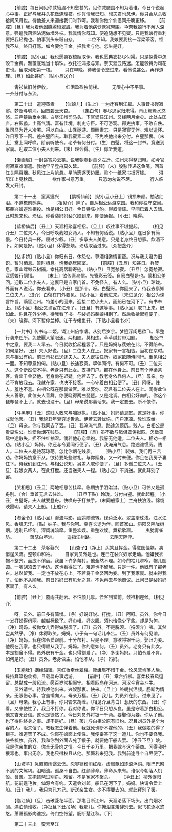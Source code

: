<!-- { "loadSidebar": true } -->
　　【前腔】每日间见你敛蛾眉不知愁甚的。见你减腰围不知为着谁。今日个说起心中事。正好与我并头花做连理枝。你眞情我已知。想夫君也念伊。你只合从头收拾闲风月也。待他差人来迎接我们时节呵。我和你做个仙侣同舟晚更移。 
　　【前腔】〔旦〕我为着他困腾腾琐翠眉。我为着他病恹恹减带围。争奈我娘行不解人深意。强逼我落溷沾泥做墙外枝。我眞情你旣知。便追随想不见疑。只是我娘行重利要把我轻抛也。怕事到头来祇自悲。 
　　二位不知。我娘要我接一浮梁茶客。怪我不从。终日打骂。如今要他千金。把我卖与他。怎生是好。 

　　【前腔】〔贴小旦〕我也愿卖钗梳赎取伊。我也愿典衣衫尽付渠。只是探囊中怎彀千金费。罄箧底难当十斛珠。欲托征鸿报与知。奈天涯云路迷。怎能彀特为司花吏也。留取河阳第一枝。 
　　只在早晚。待我请令堂过来。看他说甚么。再作道理。〔旦〕如此甚好。〔贴小旦送介〕 

　　靑衫依旧付伊收。　　　　红泪盈盈独倚楼。 
　　无限心中不平事。　　　　一齐分付与东流。 

　　第二十出　遣迎蛮素 
　　【似娘儿】〔生上〕一为迁客到江皋。人事音书谩寂寥。梦断与魂消。回首碧云天杳。 
　　〔集白句〕春尽思家归未得。靑山簇簇水悠悠。三声猿后垂乡泪。白尽江州司马头。下官谪任江州。又经两月余矣。此处左匡庐。右彭蠡。土高气淸。富有佳境。刺史守臣。不可游观。郡吏执事。不敢自佚。惟司马为迁人冷署。得以自由。山泽遨游。颇酬素志。只是寂寥无伴。难以遣怀。昨日写下一函。差白璧回去。取我蛮素二姬。不免唤他出来分付。白璧那裏。〔末上〕堂上闻呼唤。阶前听使令。老爷有何分付。〔生〕白璧。将这一封书。竟送到家裏。迎取二位小夫人到来。〔末〕理会得。〔生〕你听我道。 

　　【懒画眉】一封遥寄彩云笺。说我朝奏封章夕左迁。江州未得整归鞭。如今官衙寂寞难消遣。教他早早登舟莫久延。 
　　【前腔】〔末〕殷懃传递这鱼笺。回首江关隔暮烟。秋风江上片帆悬。星驰愿逐天边雁。眞个一纸家书抵万钱。 
　　浔阳江上见秋风。　　　　欲作家书意万重。 
　　只恐匆匆说不尽。　　　　行人临发又开封。 

　　第二十一出　蛮素邀兴 
　　【鹊桥仙前】〔贴小旦小丑上〕镜损朱颜。袖沾红泪。不道檐前鹊喜。 
　　〔相见介〕妹子。自从相公远游京国。我和你独守空闺。那裴兴娘避难相投。恰是相公旧好。今日特陈小酌。聊叙情悰。早间已着人去请。此时想来也。玲珑。你看裴妈妈裴兴娘到来。卽便通报。〔小丑〕晓得。 

　　【鹊桥仙后】〔丑上〕天涯相聚喜相招。〔旦上〕叹往事不堪提起。 
　　〔相见介丑〕二位夫人。今日呼唤我娘女两人。不知有何话说。〔贴小旦〕连日多有简慢。今日特具一杯。屈过少叙。〔丑〕多承夫人美意。只是老身终日想家。飮酒不下。如何是好。〔贴小旦〕休得愁烦。玲珑取酒过来。〔众把盏介〕 

　　【忆多娇】〔贴小旦〕你归有日。休怨忆。尊酒相邀情更密。况与我夫君为旧识。暂时栖息。暂时栖息。愧我蜗居陋室。 
　　【前腔】〔丑旦〕知甚日。兵燹息。家山缥缈云树隔。幸托高居聊寄迹。〔贴小旦〕且宽愁寂。〔丑旦〕怎宽愁寂。深感娘行悯惜。 
　　〔末上〕欲传靑鸟信。先寄彩云笺。自家白璧是也。蒙相公差回。迎取二位小夫人。这裏已是自家门首。不免径入。有人么。〔贴小旦〕玲珑。外面有人说话。你去看来。〔小丑〕是那个。呀。白璧哥。你回来了。待我去禀知二位夫人。〔进介〕白璧在门外要见。〔贴小旦〕着他进来。〔末进见介〕相公为谏言忤旨。谪宦江州。特差小的回来。迎接二位小夫人。画船已在河下了。有书奉上。〔贴小旦〕相公又谪宦在江州了。〔丑旦〕有这等事。〔贴小旦〕取书上来。旣如此。你且在外少待。待我看了书。与裴妈妈裴娘相别了。然后收拾起程便了。〔末〕晓得。河下暂停兰棹。江干专候鱼轩。〔下贴小旦看书介〕 

　　【一封书】传书与二姬。谪江州倍惨凄。从别后岁余。梦遶深闺思欲飞。早整行装来任所。免使覊人望眼迷。两相随。莫相违。草草缄封带泪题。 
　　相公书中之意。要我二人早去。今日就收拾起程罢了。只是妈妈与裴娘在此。不得陪奉。如何是好。〔丑〕夫人好说。〔旦〕二位夫人在上。奴家有一言相吿。当初在京时。原与相公有约。前日靑衫已送还夫人。夫人旣往任所。奴家欲随侍同行。重见相公一面。不知尊意如何。〔贴小旦〕长途寂寞。挈伴同行。有何不可。〔丑〕二位夫人。这个断然使不得。老身只有此女。支持门户。都在他身上。前日有个浮梁茶客。肯出千金娶他。老身尙在迟疑。他若去了。教老身依靠何人。〔旦〕母亲。你若不肯放我去。我就在家。也决不接客。一心守着白相公便了。〔丑〕阿呀。贱人。羞也不羞。白相公旣在那裏做官。难以娶你。况且有二位夫人在上。闻得此位夫人善歌。此位夫人善舞。你便晓得两曲琵琶。又是北调。白相公好南的。你这个琵却琶不上了。就去也没干。〔旦〕母亲说那裏话来。我一定要去。断不依你。 

　　【斗黑麻】〔丑〕这贱人敢来与咱挺执。〔贴小旦〕妈妈请息怒。这是好事。你成就他罢。〔丑〕我貌丑年衰穷途吿急。伊若去转忧悒。门户凄凉。敎谁取给。〔旦〕母亲。你与我同去了罢。〔丑〕我淹淹气息。路途怎惯历。贱人。白相公是贵显名公。谁爱你烟花贱质。 
　　【前腔】〔旦〕虽不敢与凤侣鸾俦拟匹。怎做孤鸳中途散失。担不住红袖湿。倘若他心恋绨袍。我誓无他适。二位夫人。相劝一相劝。〔贴小旦〕妈妈。你还与令爱同行便了。〔丑〕我淹淹气息。路途谁惯历。贱人。二位夫人是艳蕊琼葩。怎比你烟花贱质。 
　　〔贴小旦〕裴娘。我们再三苦劝。你妈妈执意不从。欲待要处些财礼。与你赎身。又一时未便。你且在我房子裏住下。待我们到江州。与相公说知。另差人取你便了。〔旦〕多谢二位夫人。〔丑旦〕我娘女两人。在此打搅。还当送夫人一程。〔贴小旦〕不消送。就此拜别了罢。 

　　【哭相思】〔丑旦〕两地相思苦挂牵。临期执手泪澘澘。〔贴小旦〕可怜又是孤舟别。〔合〕垂首无言去住难。 
　　〔丑旦下贴〕玲珑。分付白璧。就此起程。〔小丑〕白璧哥。夫人就要登舟。快唤舟子打扶手。〔末同船家上〕兰舟扶浪浅。锦缆映霞明。请夫人上船。〔上船介〕 

　　【淘金令】〔贴小旦〕澄波泻影。画鹢随流转。绿荷泛水。翠盖擎珠浅。江水江风。香肌无汗。〔贴〕妹子。我与你呵。幸喜长途为伴。回首家山。斜阳又隔陇树烟。远别已经年。深闺魂暗牵。重整欢娱。重整欢娱。舞裙歌扇。 
　　夷犹靑雀舫。　　　　萧瑟白苹洲。 
　　遥指江州路。　　　　云阴天际浮。 

　　第二十二出　茶客娶兴 
　　【山查子】〔净上〕买笑且挥金。得意图佳耦。卖俏逞风流。整顿巾和袖。 
　　自家刘员外是也。连日在裴兴奴家走动。他嫌我衣帽不整齐。面庞不俏丽。我虽下许多帮衬。他全然不理。如今的袖儿窄窄。帽儿圆圆。一嘴胡须去了半边。这也看得过了。难道也不留我。只是一件。他旣有了那老白。总然留我。一定也不放在心上。不若将千金娶回为妾。到了我家裏。就由得我了。怕他不从顺我。前日妈妈已有见允之意。不免再去与他商议。此间已是裴妈妈家裏了。有人么。 

　　【前腔】〔丑上〕覆雨共翻云。不怕颜儿厚。佳客到堂前。敛袵相迎候。〔相见介〕 

　　呀。员外。前日多有简慢。〔净〕好说好说。打搅。〔丑〕阿呀。员外。你今日一发打扮得俏丽。越越标致了。好巾帽。好衣服。须也恰像少了些。却是为何。〔净〕妈妈。被你女儿弄得做脱须了。〔丑〕员外。不是脱须。〔捋须介〕咦。其然岂其然乎。〔净〕休得取笑。妈妈。小子有一句话儿奉吿。〔丑〕员外有何见谕。〔净〕妈妈。我在你令爱跟前。十分帮衬。只是不理。意欲将银千两。娶归为妾。他旣在我家。也只得顺从我了。妈妈。你的意如何。〔丑〕员外。老身只有此女。本是割舍不得。员外旣有千金。也只得割爱了。〔净〕多谢妈妈。只怕令爱不肯。如何是好。〔丑〕员外。老身做主。怕他不从。〔净〕妈妈。 

　　【玉胞肚】姻缘辐辏。喜红妆牵丝翠楼。赎蛾眉不惜千金。论风流肯落人后。操持箕箒抱衾裯。且载扁舟事远游。 
　　【前腔】〔丑〕章台折柳。喜柔枝春风逗留。总黏成一段风流。愿百岁常相厮守。相看匹鸟在河洲。河汉今宵会斗牛。 
　　员外请坐。待我唤他出来。兴奴那裏。快来。〔旦上〕终朝拭泪频。肠断为情亲。无限伤心事。含羞懒向人。母亲万福。〔丑〕我儿。刘员外在此。过来见了。〔旦〕母亲。我心上有事。你只管来胡缠。〔相见介旦背白〕惹厌的东西。〔丑〕你看。又来使性了。我且不打你。我对你说。你平日只想从良。虽是守着那白相公。他又杳无音信。这也是徒然了。今日刘员外将银一千两。要娶你为妾。你从了他。也了得你终身之事。却不是好。〔旦〕孩儿与白相公原有旧约。况且刘员外是个为客的人。贩夫俗子。教我怎生伴着他。我就死也断不嫁他的。〔丑〕我做娘的得了银子。难道罢了不成。你惯在娘面上使性。我便奉答了这一遭儿。你也不要怪我。快些梳妆。员外。我和你到外面去兑了银子。就要他下船去罢。〔净丑下旦〕娘。我是你亲生的女。你全无骨肉之情。今日千乡万里。把我嫁与这个茶商。闪得我好狠毒也。事出无奈。我也只得权且从他。那厮若来犯我。我到前途寻个自尽便了。 

　　【山坡羊】急煎煎雨僝云僽。怨寥寥粉消红瘦。虚飘飘如逐浪浮鸥。眼巴巴盼不到的文鸳耦。泪暗流。孤身不自由。红颜薄命。薄命从来有。谁似今朝落人机彀。含羞。又抱琵琶过别舟。难留。不是寃家不聚头。 
　　〔净丑上〕柳外促归航。花前逞艳妆。仙源今有约。天遣会刘郞。船已在河下了。妈妈。快请令爱上船。〔丑〕我儿。我只为孔方兄。断送亲生女。少不得要去的。就此拜别了罢。 

　　【临江仙】〔旦〕击破菱花半面。那堪目断江州。天涯沦落下场头。出门烟水阔。漂泊倩谁收。〔净扯旦下丑吊场〕我那儿。你掩泪含羞辞别去。似飞花逐水悠悠。萧萧孤影向谁投。倚门空怅望。肠断楚江秋。〔下〕 

　　第二十三出　蛮素至江 
